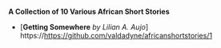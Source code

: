 **A Collection of 10 Various African Short Stories**

+ [**Getting Somewhere** *by Lilian A. Aujo*] https://https://github.com/valdadyne/africanshortstories/1
